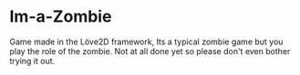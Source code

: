 Im-a-Zombie
===========
Game made in the Löve2D framework, Its a typical zombie game but you play the role of the zombie.
Not at all done yet so please don't even bother trying it out.
